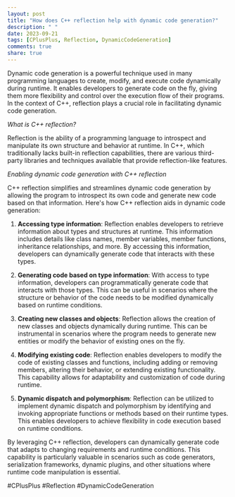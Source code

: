 ```yaml
---
layout: post
title: "How does C++ reflection help with dynamic code generation?"
description: " "
date: 2023-09-21
tags: [CPlusPlus, Reflection, DynamicCodeGeneration]
comments: true
share: true
---
```


Dynamic code generation is a powerful technique used in many programming languages to create, modify, and execute code dynamically during runtime. It enables developers to generate code on the fly, giving them more flexibility and control over the execution flow of their programs. In the context of C++, reflection plays a crucial role in facilitating dynamic code generation.

*What is C++ reflection?*

Reflection is the ability of a programming language to introspect and manipulate its own structure and behavior at runtime. In C++, which traditionally lacks built-in reflection capabilities, there are various third-party libraries and techniques available that provide reflection-like features.

*Enabling dynamic code generation with C++ reflection*

C++ reflection simplifies and streamlines dynamic code generation by allowing the program to introspect its own code and generate new code based on that information. Here's how C++ reflection aids in dynamic code generation:

1. **Accessing type information**: Reflection enables developers to retrieve information about types and structures at runtime. This information includes details like class names, member variables, member functions, inheritance relationships, and more. By accessing this information, developers can dynamically generate code that interacts with these types.

2. **Generating code based on type information**: With access to type information, developers can programmatically generate code that interacts with those types. This can be useful in scenarios where the structure or behavior of the code needs to be modified dynamically based on runtime conditions.

3. **Creating new classes and objects**: Reflection allows the creation of new classes and objects dynamically during runtime. This can be instrumental in scenarios where the program needs to generate new entities or modify the behavior of existing ones on the fly.

4. **Modifying existing code**: Reflection enables developers to modify the code of existing classes and functions, including adding or removing members, altering their behavior, or extending existing functionality. This capability allows for adaptability and customization of code during runtime.

5. **Dynamic dispatch and polymorphism**: Reflection can be utilized to implement dynamic dispatch and polymorphism by identifying and invoking appropriate functions or methods based on their runtime types. This enables developers to achieve flexibility in code execution based on runtime conditions.

By leveraging C++ reflection, developers can dynamically generate code that adapts to changing requirements and runtime conditions. This capability is particularly valuable in scenarios such as code generators, serialization frameworks, dynamic plugins, and other situations where runtime code manipulation is essential.

#CPlusPlus #Reflection #DynamicCodeGeneration